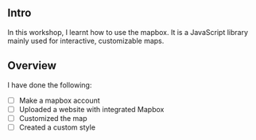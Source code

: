 ## Intro

In this workshop, I learnt how to use the mapbox. It is a JavaScript library mainly used for interactive, customizable maps.

## Overview

I have done the following:
* [ ] Make a mapbox account
* [ ] Uploaded a website with integrated Mapbox
* [ ] Customized the map
* [ ] Created a custom style
